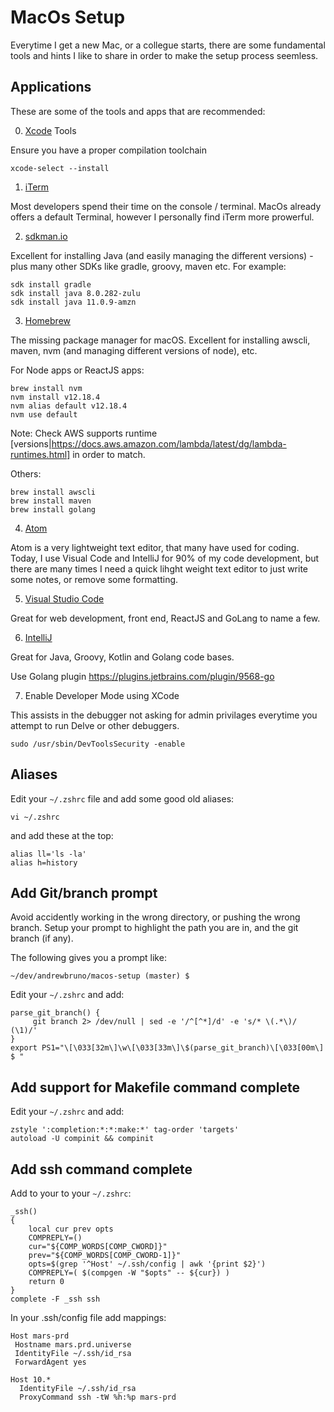 # MacOs Setup

Everytime I get a new Mac, or a collegue starts, there are some fundamental tools and hints I like to share in order to make the setup process seemless.

## Applications

These are some of the tools and apps that are recommended:

0. [Xcode](https://developer.apple.com/xcode/) Tools

Ensure you have a proper compilation toolchain
```
xcode-select --install
```

1. [iTerm](https://www.iterm2.com/)

Most developers spend their time on the console / terminal.  MacOs already offers a default Terminal, however I personally find iTerm more prowerful.

2. [sdkman.io](https://sdkman.io/install)

Excellent for installing Java (and easily managing the different versions) - plus many other SDKs like gradle, groovy, maven etc.  For example:

```
sdk install gradle
sdk install java 8.0.282-zulu
sdk install java 11.0.9-amzn
```

3. [Homebrew](https://brew.sh/)

The missing package manager for macOS.  Excellent for installing awscli, maven, nvm (and managing different versions of node), etc.

For Node apps or ReactJS apps:
```
brew install nvm
nvm install v12.18.4
nvm alias default v12.18.4
nvm use default
```
Note: Check AWS supports runtime [versions|https://docs.aws.amazon.com/lambda/latest/dg/lambda-runtimes.html] in order to match.

Others:
```
brew install awscli
brew install maven
brew install golang
```

4. [Atom](https://atom.io/)

Atom is a very lightweight text editor, that many have used for coding.  Today, I use Visual Code and IntelliJ for 90% of my code development, but there are many times I need a quick lihght weight text editor to just write some notes, or remove some formatting.

5. [Visual Studio Code](https://code.visualstudio.com/)

Great for web development, front end, ReactJS and GoLang to name a few.

6. [IntelliJ](https://www.jetbrains.com/idea/)

Great for Java, Groovy, Kotlin and Golang code bases.

Use Golang plugin https://plugins.jetbrains.com/plugin/9568-go

7. Enable Developer Mode using XCode

This assists in the debugger not asking for admin privilages everytime you attempt to run Delve or other debuggers.

```
sudo /usr/sbin/DevToolsSecurity -enable
```

## Aliases

Edit your `~/.zshrc` file and add some good old aliases:

`vi ~/.zshrc`

and add these at the top:

```
alias ll='ls -la'
alias h=history
```

## Add Git/branch prompt

Avoid accidently working in the wrong directory, or pushing the wrong branch. Setup your prompt to highlight the path you are in, and the git branch (if any).

The following gives you a prompt like:

```~/dev/andrewbruno/macos-setup (master) $```

Edit your `~/.zshrc` and add:

```
parse_git_branch() {
     git branch 2> /dev/null | sed -e '/^[^*]/d' -e 's/* \(.*\)/ (\1)/'
}
export PS1="\[\033[32m\]\w\[\033[33m\]\$(parse_git_branch)\[\033[00m\] $ "
```

## Add support for Makefile command complete

Edit your `~/.zshrc` and add:

```
zstyle ':completion:*:*:make:*' tag-order 'targets'
autoload -U compinit && compinit
```

## Add ssh command complete

Add to your to your `~/.zshrc`:

```
_ssh()
{
    local cur prev opts
    COMPREPLY=()
    cur="${COMP_WORDS[COMP_CWORD]}"
    prev="${COMP_WORDS[COMP_CWORD-1]}"
    opts=$(grep '^Host' ~/.ssh/config | awk '{print $2}')
    COMPREPLY=( $(compgen -W "$opts" -- ${cur}) )
    return 0
}
complete -F _ssh ssh
```

In your .ssh/config file add mappings:

```
Host mars-prd
 Hostname mars.prd.universe
 IdentityFile ~/.ssh/id_rsa
 ForwardAgent yes

Host 10.*
  IdentityFile ~/.ssh/id_rsa
  ProxyCommand ssh -tW %h:%p mars-prd
```
